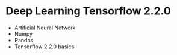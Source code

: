# Deep Learning Tensorflow 2.2.0

 * Artificial Neural Network
 * Numpy
 * Pandas
 * Tensorflow 2.2.0 basics
